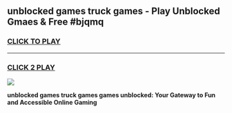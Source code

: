 
## unblocked games truck games - Play Unblocked Gmaes & Free #bjqmq
<h3>
<a href="https://news.freeplayer.one?title=unblocked_games_truck_games&ref=03M">CLICK TO PLAY</a></h3>
<hr>

<h3>
<a href="https://news.freeplayer.one?title=unblocked_games_truck_games&ref=03M">CLICK 2 PLAY</a>
  
</h3>

<a href="https://news.freeplayer.one?title=unblocked_games_truck_games&ref=03M"><img src="https://clearcache.store/games.png"></a>


**unblocked games truck games games unblocked: Your Gateway to Fun and Accessible Online Gaming**
